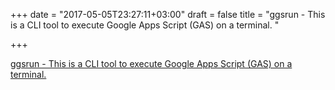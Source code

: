 +++
date = "2017-05-05T23:27:11+03:00"
draft = false
title = "ggsrun - This is a CLI tool to execute Google Apps Script (GAS) on a terminal. "

+++

<p><a href="https://t.co/Jt1G804b5o">ggsrun - This is a CLI tool to execute Google Apps Script (GAS) on a terminal. </a></p>